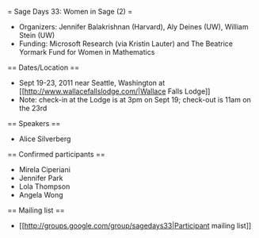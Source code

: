 = Sage Days 33: Women in Sage (2) =
 
 * Organizers: Jennifer Balakrishnan (Harvard), Aly Deines (UW), William Stein (UW)
 * Funding: Microsoft Research  (via Kristin Lauter) and The Beatrice Yormark Fund for Women in Mathematics

== Dates/Location ==

 * Sept 19-23, 2011 near Seattle, Washington at [[http://www.wallacefallslodge.com/|Wallace Falls Lodge]]
 * Note: check-in at the Lodge is at 3pm on Sept 19; check-out is 11am on the 23rd

== Speakers ==

 * Alice Silverberg

== Confirmed participants ==

 * Mirela Ciperiani
 * Jennifer Park
 * Lola Thompson
 * Angela Wong


== Mailing list ==
 
 * [[http://groups.google.com/group/sagedays33|Participant mailing list]]
